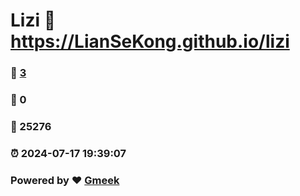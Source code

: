 # Lizi :link: https://LianSeKong.github.io/lizi 
### :page_facing_up: [3](https://LianSeKong.github.io/lizi/tag.html) 
### :speech_balloon: 0 
### :hibiscus: 25276 
### :alarm_clock: 2024-07-17 19:39:07 
### Powered by :heart: [Gmeek](https://github.com/Meekdai/Gmeek)
